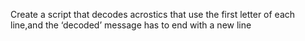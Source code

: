 Create a script that decodes acrostics that use the first letter of each line,and the ‘decoded’ message has to end with a new line
